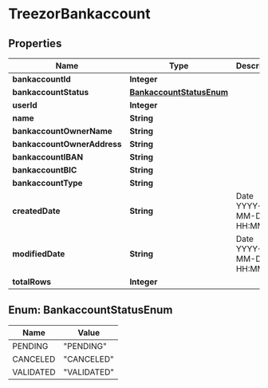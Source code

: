 
# TreezorBankaccount

## Properties
Name | Type | Description | Notes
------------ | ------------- | ------------- | -------------
**bankaccountId** | **Integer** |  |  [optional]
**bankaccountStatus** | [**BankaccountStatusEnum**](#BankaccountStatusEnum) |  |  [optional]
**userId** | **Integer** |  |  [optional]
**name** | **String** |  |  [optional]
**bankaccountOwnerName** | **String** |  |  [optional]
**bankaccountOwnerAddress** | **String** |  |  [optional]
**bankaccountIBAN** | **String** |  |  [optional]
**bankaccountBIC** | **String** |  |  [optional]
**bankaccountType** | **String** |  |  [optional]
**createdDate** | **String** | Date YYYY-MM-DD HH:MM:SS |  [optional]
**modifiedDate** | **String** | Date YYYY-MM-DD HH:MM:SS |  [optional]
**totalRows** | **Integer** |  |  [optional]


<a name="BankaccountStatusEnum"></a>
## Enum: BankaccountStatusEnum
Name | Value
---- | -----
PENDING | &quot;PENDING&quot;
CANCELED | &quot;CANCELED&quot;
VALIDATED | &quot;VALIDATED&quot;



